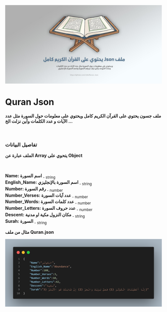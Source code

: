<div align="center">
    <img src="/Github/Quran-Json.jpg" alt="Quran json">
</div>

# Quran Json 

<b>ملف جسون يحتوي على القرآن الكريم كامل ويحتوي على معلومات حول السورة مثل عدد الآيات و عدد الكلمات وأين نزلت الخ ... </b><br>
<br><br>


### تفاصيل البيانات

<b>الملف عبارة عن Array يتحوي على Object</b><br>
<br><br>

<b>Name: اسم السورة</b><sub> - string</sub><br>
<b>English_Name: اسم السورة بالإنجليزي</b><sub> - string</sub><br>
<b>Number: رقم السورة</b><sub> - number</sub><br>
<b>Number_Verses: عدد آيات السورة</b><sub> - number</sub><br>
<b>Number_Words: عدد كلمات السورة</b><sub> - number</sub><br>
<b>Number_Letters: عدد حروف السورة</b><sub> - number</sub><br>
<b>Descent: مكان النزول مكية او مدنية</b><sub> - string</sub><br>
<b>Surah: السورة</b><sub> - string</sub><br>

<b>مثال من ملف Quran.json</b>

<div align="center">
    <img src="/Github/Quran.png" alt="Quran json">
    <br>
</div>
